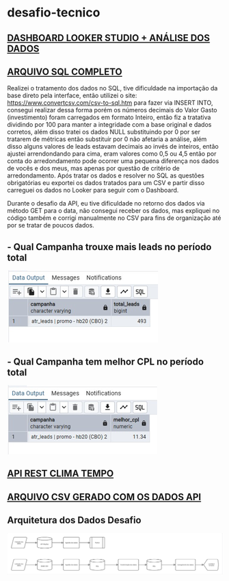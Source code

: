 # desafio-tecnico

## [DASHBOARD LOOKER STUDIO + ANÁLISE DOS DADOS](https://lookerstudio.google.com/reporting/d2ff49fc-04bb-4f99-be56-8d7448025f1d)

## [ARQUIVO SQL COMPLETO](desafio_tecnico_SQL.sql)

Realizei o tratamento dos dados no SQL, tive dificuldade na importação da base direto pela interface, então utilizei o site: https://www.convertcsv.com/csv-to-sql.htm para fazer via INSERT INTO, consegui realizar dessa forma porém os números decimais do Valor Gasto (investimento) foram carregados em formato Inteiro, então fiz a tratativa dividindo por 100 para manter a integridade com a base original e dados corretos, além disso tratei os dados NULL substituindo por 0 por ser tratarem de métricas então substituir por 0 não afetaria a análise, além disso alguns valores de leads estavam decimais ao invés de inteiros, então ajustei arrendondando para cima, eram valores como 0,5 ou 4,5 então por conta do arredondamento pode ocorrer uma pequena diferença nos dados de vocês e dos meus, mas apenas por questão de critério de arredondamento. Após tratar os dados e resolver no SQL as questões obrigatórias eu exportei os dados tratados para um CSV e partir disso carreguei os dados no Looker para seguir com o Dashboard.

Durante o desafio da API, eu tive dificuldade no retorno dos dados via método GET para o data, não consegui receber os dados, mas expliquei no código também e corrigi manualmente no CSV para fins de organização até por se tratar de poucos dados.

## - Qual Campanha trouxe mais leads no período total
![Pergunta_sql_1](/assets/images/pergunta_1.png)


## - Qual Campanha tem melhor CPL no período total
![Pergunta_sql_2](/assets/images/pergunta_2.png)


## [API REST CLIMA TEMPO]([HP]%20TESTE%20TÉCNICO%20API%20TEMPO%20-%20Rodrigo%20Pereira.ipynb)

## [ARQUIVO CSV GERADO COM OS DADOS API](historico_tempo.csv)

## Arquitetura dos Dados Desafio
![Arquitetura do Desafio](/assets/images/arquitetura_desafio.jpg)
